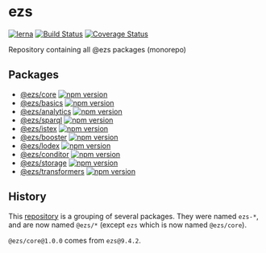 # ezs

[![lerna](https://img.shields.io/badge/maintained%20with-lerna-cc00ff.svg)](https://lerna.js.org/)
[![Build Status](https://travis-ci.org/Inist-CNRS/ezs.png?branch=master)](https://travis-ci.org/Inist-CNRS/ezs)
[![Coverage Status](https://coveralls.io/repos/github/Inist-CNRS/ezs/badge.svg?branch=master)](https://coveralls.io/github/Inist-CNRS/ezs?branch=master)

Repository containing all @ezs packages (monorepo)

## Packages

- [@ezs/core](./packages/core#readme) [![npm version](https://img.shields.io/npm/v/@ezs/core)](https://npm.im/@ezs/core)
- [@ezs/basics](./packages/basics#readme) [![npm version](https://img.shields.io/npm/v/@ezs/basics)](https://npm.im/@ezs/basics)
- [@ezs/analytics](./packages/analytics#readme) [![npm version](https://img.shields.io/npm/v/@ezs/analytics)](https://npm.im/@ezs/analytics)
- [@ezs/sparql](./packages/sparql#readme) [![npm version](https://img.shields.io/npm/v/@ezs/sparql)](https://npm.im/@ezs/sparql)
- [@ezs/istex](./packages/istex#readme) [![npm version](https://img.shields.io/npm/v/@ezs/istex)](https://npm.im/@ezs/istex)
- [@ezs/booster](./packages/booster#readme) [![npm version](https://img.shields.io/npm/v/@ezs/booster)](https://npm.im/@ezs/booster)
- [@ezs/lodex](./packages/lodex#readme) [![npm version](https://img.shields.io/npm/v/@ezs/lodex)](https://npm.im/@ezs/lodex)
- [@ezs/conditor](./packages/conditor#readme) [![npm version](https://img.shields.io/npm/v/@ezs/conditor)](https://npm.im/@ezs/conditor)
- [@ezs/storage](./packages/storage#readme) [![npm version](https://img.shields.io/npm/v/@ezs/storage)](https://npm.im/@ezs/storage)
- [@ezs/transformers](./packages/transformers#readme) [![npm version](https://img.shields.io/npm/v/@ezs/transformers)](https://npm.im/@ezs/transformers)

## History

This [repository](https://github.com/Inist-CNRS/ezs) is a grouping of several packages.
They were named `ezs-*`, and are now named `@ezs/*`  (except `ezs` which is now named `@ezs/core`).

`@ezs/core@1.0.0` comes from `ezs@9.4.2`.

